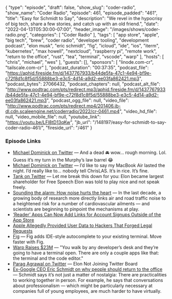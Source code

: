 {
  "type": "episode",
  "draft": false,
  "show_slug": "coder-radio",
  "show_name": "Coder Radio",
  "episode": 461,
  "episode_padded": "461",
  "title": "Easy for Schmidt to Say",
  "description": "We revel in the hypocrisy of big tech, share a few stories, and catch up with an old friend.",
  "date": "2022-04-13T05:30:00-07:00",
  "header_image": "/images/shows/coder-radio.png",
  "categories": [
    "Coder Radio"
  ],
  "tags": [
    "app store",
    "apple",
    "big tech",
    "brew",
    "coder radio",
    "developer tooling",
    "development podcast",
    "elon musk",
    "eric schmidt",
    "fig",
    "icloud",
    "ide",
    "ios",
    "iterm",
    "kubernetes",
    "max howell",
    "nextcloud",
    "raspberry pi",
    "remote work",
    "return to the office",
    "rust",
    "tea",
    "terminal",
    "vscode",
    "warp"
  ],
  "hosts": [
    "chris",
    "michael",
    "wes"
  ],
  "guests": [],
  "sponsors": [
    "linode.com-cr",
    "tailscale.com-cr"
  ],
  "podcast_duration": "00:37:35",
  "podcast_file": "https://aphid.fireside.fm/d/1437767933/b44de5fa-47c1-4e94-bf9e-c72f8d1c8f5d/55888be3-e3c5-4d14-a9d2-ee03fa862421.mp3",
  "podcast_bytes": 27066432,
  "podcast_chapters": null,
  "podcast_alt_file": "http://www.podtrac.com/pts/redirect.mp3/aphid.fireside.fm/d/1437767933/b44de5fa-47c1-4e94-bf9e-c72f8d1c8f5d/55888be3-e3c5-4d14-a9d2-ee03fa862421.mp3",
  "podcast_ogg_file": null,
  "video_file": "http://www.podtrac.com/pts/redirect.mp4/201406.jb-dl.cdn.scaleengine.net/coderradio/2022/cr-0461.mp4",
  "video_hd_file": null,
  "video_mobile_file": null,
  "youtube_link": "https://youtu.be/LFl8tD13qKw",
  "jb_url": "/148197/easy-for-schmidt-to-say-coder-radio-461/",
  "fireside_url": "/461"
}


### Episode Links

  * [Michael Dominick on Twitter](https://twitter.com/dominucco/status/1512044994873503753 "Michael Dominick on Twitter") — And a dead 🚘 wow… rough morning. Lol. Guess it’s my turn in the Murphy’s law barrel 😂
  * [Michael Dominick on Twitter](https://twitter.com/dominucco/status/1510663616256786437 "Michael Dominick on Twitter") — I’d like to say my MacBook Air lasted the night. I’d really like to… nobody tell ChrisLAS. It’s in rice. It’s fine.
  * [Tank on Twitter](https://twitter.com/TankTDS/status/1513422244541870084 "Tank on Twitter") — Let me break this down for you: Elon became largest shareholder for Free Speech Elon was told to play nice and not speak freely.
  * [Sounding the alarm: How noise hurts the heart](https://knowablemagazine.org/article/health-disease/2021/how-noise-pollution-affects-heart-health "Sounding the alarm: How noise hurts the heart") — In the last decade, a growing body of research more directly links air and road traffic noise to a heightened risk for a number of cardiovascular ailments — and scientists are beginning to pinpoint the mechanisms at play.
  * [‘Reader’ Apps Can Now Add Links for Account Signups Outside of the App Store](https://www.macrumors.com/2022/03/30/reader-apps-account-signups-outside-app-store/ "‘Reader’ Apps Can Now Add Links for Account Signups Outside of the App Store")
  * [Apple Allegedly Provided User Data to Hackers That Forged Legal Requests](https://www.macrumors.com/2022/03/30/apple-user-data-forged-legal-requests/ "Apple Allegedly Provided User Data to Hackers That Forged Legal Requests")
  * [Fig](https://fig.io/ "Fig") — Fig adds IDE-style autocomplete to your existing terminal. Move faster with Fig.
  * [Warp Raises $23M](https://techcrunch.com/2022/04/05/warp-raises-23m-to-build-a-better-terminal/ "Warp Raises $23M") — "You walk by any developer’s desk and they’re going to have a terminal open. There are only a couple apps like that: the terminal and the code editor."
  * [Parag Agrawal on Twitter](https://twitter.com/paraga/status/1513354622466867201 "Parag Agrawal on Twitter") — Elon Not Joining Twitter Board
  * [Ex-Google CEO Eric Schmidt on why people should return to the office](https://www.cnbc.com/2022/04/05/ex-google-ceo-eric-schmidt-on-why-people-should-return-to-the-office.html "Ex-Google CEO Eric Schmidt on why people should return to the office") — Schmidt says it’s not just a matter of nostalgia: There are practicalities to working together in person. For example, he says that conversations about professionalism — which might be particularly necessary at companies full of young employees, are much harder to have virtually.


